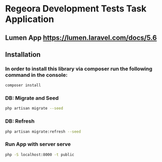 # Regeora Development Tests Task Application

## Lumen App https://lumen.laravel.com/docs/5.6

## Installation

### In order to install this library via composer run the following command in the console:

```sh
composer install
```

### DB: Migrate and Seed

```sh
php artisan migrate --seed
```

### DB: Refresh

```sh
php artisan migrate:refresh --seed
```

### Run App with server serve

```sh
php -S localhost:8000 -t public
```
